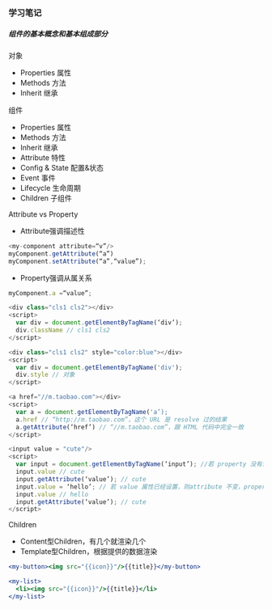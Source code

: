 ### 学习笔记

##### 组件的基本概念和基本组成部分

对象

- Properties 属性
- Methods 方法
- Inherit 继承

组件

- Properties 属性
- Methods 方法
- Inherit 继承
- Attribute 特性
- Config & State 配置&状态
- Event 事件
- Lifecycle 生命周期
- Children 子组件

Attribute vs Property

- Attribute强调描述性

```javascript
<my-component attribute=“v”/>
myComponent.getAttribute(“a”)
myComponent.setAttribute(“a”,“value”);
```

- Property强调从属关系

```javascript
myComponent.a =“value”;
```

```javascript
<div class="cls1 cls2"></div>
<script>
  var div = document.getElementByTagName(‘div’);
  div.className // cls1 cls2
</script>

<div class="cls1 cls2" style="color:blue"></div>
<script>
  var div = document.getElementByTagName('div');
  div.style // 对象
</script>

<a href="//m.taobao.com"></div>
<script>
  var a = document.getElementByTagName('a’);
  a.href // “http://m.taobao.com”，这个 URL 是 resolve 过的结果
  a.getAttribute(‘href’) // “//m.taobao.com”，跟 HTML 代码中完全一致
</script>

<input value = "cute"/>
<script>
  var input = document.getElementByTagName(‘input’); //若 property 没有设置，则结果是 attribute
  input.value // cute
  input.getAttribute(‘value’); // cute
  input.value = ‘hello’; // 若 value 属性已经设置，则attribute 不变，property 变化，元素上实际的效果是 property 优先
  input.value // hello
  input.getAttribute(‘value’); // cute
</script>
```

Children

- Content型Children，有几个就渲染几个
- Template型Children，根据提供的数据渲染

```jsx
<my-button><img src="{{icon}}"/>{{title}}</my-button>

<my-list>
  <li><img src="{{icon}}"/>{{title}}</li>
</my-list>
```

